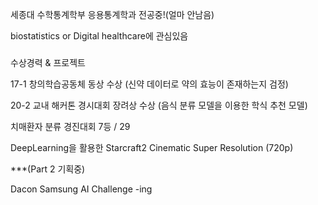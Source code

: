 

<!--
**templar137/templar137** is a ✨ _special_ ✨ repository because its `README.md` (this file) appears on your GitHub profile.

Here are some ideas to get you started:

- 🔭 I’m currently working on ...
- 🌱 I’m currently learning ...
- 👯 I’m looking to collaborate on ...
- 🤔 I’m looking for help with ...
- 💬 Ask me about ...
- 📫 How to reach me: ...
- 😄 Pronouns: ...
- ⚡ Fun fact: ...
-->

세종대 수학통계학부 응용통계학과 전공중!(얼마 안남음)

biostatistics or Digital healthcare에 관심있음

###
수상경력 & 프로젝트

17-1 창의학습공동체 동상 수상
(신약 데이터로 약의 효능이 존재하는지 검정)

20-2 교내 해커톤 경시대회 장려상 수상
(음식 분류 모델을 이용한 학식 추천 모델)

치매환자 분류 경진대회 7등 / 29

DeepLearning을 활용한 Starcraft2 Cinematic Super Resolution (720p) 

***(Part 2 기획중)

Dacon Samsung AI Challenge -ing


